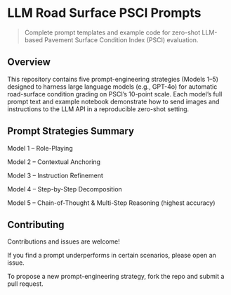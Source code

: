 # LLM Road Surface PSCI Prompts

> Complete prompt templates and example code for zero-shot LLM-based Pavement Surface Condition Index (PSCI) evaluation.

## Overview

This repository contains five prompt-engineering strategies (Models 1–5) designed to harness large language models (e.g., GPT-4o) for automatic road-surface condition grading on PSCI’s 10-point scale. 
Each model’s full prompt text and example notebook demonstrate how to send images and instructions to the LLM API in a reproducible zero-shot setting.

## Prompt Strategies Summary

Model 1 – Role-Playing

Model 2 – Contextual Anchoring

Model 3 – Instruction Refinement

Model 4 – Step-by-Step Decomposition

Model 5 – Chain-of-Thought & Multi-Step Reasoning (highest accuracy)

## Contributing
Contributions and issues are welcome!

If you find a prompt underperforms in certain scenarios, please open an issue.

To propose a new prompt-engineering strategy, fork the repo and submit a pull request.
